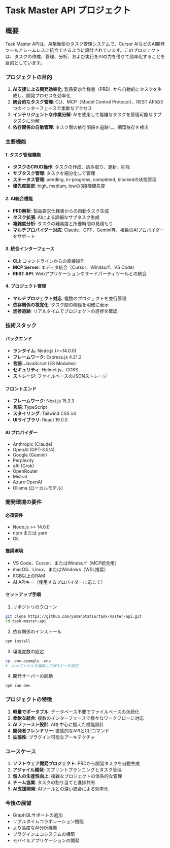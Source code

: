 # Task Master API プロジェクト

## 概要

Task Master APIは、AI駆動型のタスク管理システムで、Cursor AIなどのAI開発ツールとシームレスに統合できるように設計されています。このプロジェクトは、タスクの作成、管理、分析、および実行をAIの力を借りて効率化することを目的としています。

### プロジェクトの目的

1. **AI支援による開発効率化**: 製品要求仕様書（PRD）から自動的にタスクを生成し、開発プロセスを効率化
2. **統合的なタスク管理**: CLI、MCP（Model Control Protocol）、REST APIの3つのインターフェースで柔軟なアクセス
3. **インテリジェントな作業分解**: AIを使用して複雑なタスクを管理可能なサブタスクに分解
4. **依存関係の自動管理**: タスク間の依存関係を追跡し、循環依存を検出

### 主要機能

#### 1. タスク管理機能
- **タスクのCRUD操作**: タスクの作成、読み取り、更新、削除
- **サブタスク管理**: タスクを細分化して管理
- **ステータス管理**: pending, in-progress, completed, blockedの状態管理
- **優先度設定**: high, medium, lowの3段階優先度

#### 2. AI統合機能
- **PRD解析**: 製品要求仕様書からの自動タスク生成
- **タスク拡張**: AIによる詳細なサブタスク生成
- **複雑度分析**: タスクの難易度と所要時間の見積もり
- **マルチプロバイダー対応**: Claude、GPT、Gemini等、複数のAIプロバイダーをサポート

#### 3. 統合インターフェース
- **CLI**: コマンドラインからの直接操作
- **MCP Server**: エディタ統合（Cursor、Windsurf、VS Code）
- **REST API**: Webアプリケーションやサードパーティツールとの統合

#### 4. プロジェクト管理
- **マルチプロジェクト対応**: 複数のプロジェクトを並行管理
- **依存関係の視覚化**: タスク間の関係を明確に表示
- **進捗追跡**: リアルタイムでプロジェクトの進捗を確認

### 技術スタック

#### バックエンド
- **ランタイム**: Node.js (>=14.0.0)
- **フレームワーク**: Express.js 4.21.2
- **言語**: JavaScript (ES Modules)
- **セキュリティ**: Helmet.js、CORS
- **ストレージ**: ファイルベースのJSONストレージ

#### フロントエンド
- **フレームワーク**: Next.js 15.3.3
- **言語**: TypeScript
- **スタイリング**: Tailwind CSS v4
- **UIライブラリ**: React 19.0.0

#### AI プロバイダー
- Anthropic (Claude)
- OpenAI (GPT-3.5/4)
- Google (Gemini)
- Perplexity
- xAI (Grok)
- OpenRouter
- Mistral
- Azure OpenAI
- Ollama (ローカルモデル)

### 開発環境の要件

#### 必須要件
- Node.js >= 14.0.0
- npm または yarn
- Git

#### 推奨環境
- VS Code、Cursor、またはWindsurf（MCP統合用）
- macOS、Linux、またはWindows（WSL推奨）
- 8GB以上のRAM
- AI APIキー（使用するプロバイダーに応じて）

#### セットアップ手順

1. リポジトリのクローン
```bash
git clone https://github.com/yamanotatsu/task-master-api.git
cd task-master-api
```

2. 依存関係のインストール
```bash
npm install
```

3. 環境変数の設定
```bash
cp .env.example .env
# .envファイルを編集してAPIキーを設定
```

4. 開発サーバーの起動
```bash
npm run dev
```

### プロジェクトの特徴

1. **軽量でポータブル**: データベース不要でファイルベースの永続化
2. **柔軟な統合**: 複数のインターフェースで様々なワークフローに対応
3. **AIファースト設計**: AIを中心に据えた機能設計
4. **開発者フレンドリー**: 直感的なAPIとCLIコマンド
5. **拡張性**: プラグイン可能なアーキテクチャ

### ユースケース

1. **ソフトウェア開発プロジェクト**: PRDから開発タスクを自動生成
2. **アジャイル開発**: スプリントプランニングとタスク管理
3. **個人の生産性向上**: 複雑なプロジェクトの体系的な管理
4. **チーム協業**: タスクの割り当てと進捗共有
5. **AI支援開発**: AIツールとの深い統合による効率化

### 今後の展望

- GraphQLサポートの追加
- リアルタイムコラボレーション機能
- より高度なAI分析機能
- プラグインエコシステムの構築
- モバイルアプリケーションの開発